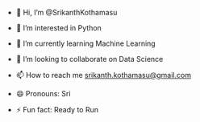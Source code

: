 - 👋 Hi, I’m @SrikanthKothamasu
- 👀 I’m interested in Python
- 🌱 I’m currently learning Machine Learning 
- 💞️ I’m looking to collaborate on Data Science

- 📫 How to reach me srikanth.kothamasu@gmail.com
- 😄 Pronouns: Sri
- ⚡ Fun fact: Ready to Run

<!---
SrikanthKothamasu/SrikanthKothamasu is a ✨ special ✨ repository because its `README.md` (this file) appears on your GitHub profile.
You can click the Preview link to take a look at your changes.
--->
